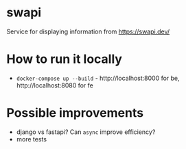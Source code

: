# swapi

Service for displaying information from https://swapi.dev/

# How to run it locally

- `docker-compose up --build` - http://localhost:8000 for be, http://localhost:8080 for fe

# Possible improvements

- django vs fastapi? Can `async` improve efficiency?
- more tests
